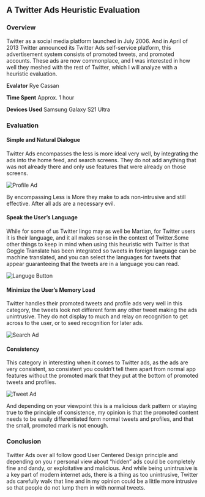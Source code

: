 ## A Twitter Ads Heuristic Evaluation

### Overview

Twitter as a social media platform launched in July 2006. And in April of 2013 Twitter announced its Twitter Ads self-service platform, this advertisement system consists of promoted tweets, and promoted accounts. These ads are now commonplace, and I was interested in how well they meshed with the rest of Twitter, which I will analyze with a heuristic evaluation.

**Evalator** Rye Cassan

**Time Spent** Approx. 1 hour

**Devices Used** Samsung Galaxy S21 Ultra

### Evaluation

#### Simple and Natural Dialogue

Twitter Ads encompasses the less is more ideal very well, by integrating the ads into the home feed, and search screens. They do not add anything that was not already there and only use features that were already on those screens.

![Profile Ad](https://github.com/hondarider29/hondarider29.github.io/blob/main/Portfolio/Images/Twitter%20Profile%20Ad.jpg)

By encompassing Less is More they make to ads non-intrusive and still effective. After all ads are a necessary evil.


#### Speak the User’s Language

While for some of us Twitter lingo may as well be Martian, for Twitter users it is their language, and it all makes sense in the context of Twitter.Some other things to keep in mind when using this heuristic with Twitter is that Goggle Translate has been integrated so tweets in foreign language can be machine translated, and you can select the languages for tweets that appear guaranteeing that the tweets are in a language you can read.

![Languge Button](https://github.com/hondarider29/hondarider29.github.io/blob/main/Portfolio/Images/Twitter%20Languge.jpg)


#### Minimize the User’s Memory Load

Twitter handles their promoted tweets and profile ads very well in this category, the tweets look not different form any other tweet making the ads unintrusive. They do not display to much and relay on recognition to get across to the user, or to seed recognition for later ads.

![Search Ad](https://github.com/hondarider29/hondarider29.github.io/blob/main/Portfolio/Images/Twitter%20Search%20Ad.jpg)

#### Consistency

This category in interesting when it comes to Twitter ads, as the ads are very consistent, so consistent you couldn’t tell them apart from normal app features without the promoted mark that they put at the bottom of promoted tweets and profiles.

![Tweet Ad](https://github.com/hondarider29/hondarider29.github.io/blob/main/Portfolio/Images/Twitter%20NBA%20Ad.jpg)

And depending on your viewpoint this is a malicious dark pattern or staying true to the principle of consistence, my opinion is that the promoted content needs to be easily differentiated form normal tweets and profiles, and that the small, promoted mark is not enough.


### Conclusion

Twitter Ads over all follow good User Centered Design principle and depending on you r personal view about “hidden” ads could be completely fine and dandy, or exploitative and malicious. And while being unintrusive is a key part of modern internet ads, there is a thing as too unintrusive, Twitter ads carefully walk that line and in my opinion could be a little more intrusive so that people do not lump them in with normal tweets.
